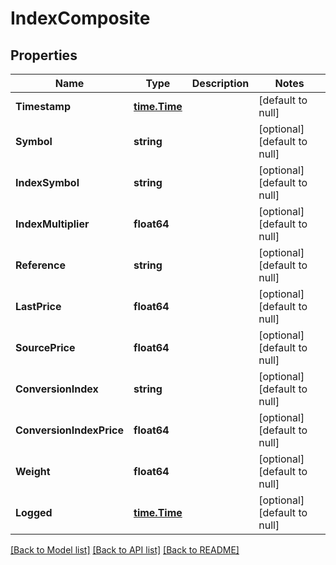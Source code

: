 # IndexComposite

## Properties
Name | Type | Description | Notes
------------ | ------------- | ------------- | -------------
**Timestamp** | [**time.Time**](time.Time.md) |  | [default to null]
**Symbol** | **string** |  | [optional] [default to null]
**IndexSymbol** | **string** |  | [optional] [default to null]
**IndexMultiplier** | **float64** |  | [optional] [default to null]
**Reference** | **string** |  | [optional] [default to null]
**LastPrice** | **float64** |  | [optional] [default to null]
**SourcePrice** | **float64** |  | [optional] [default to null]
**ConversionIndex** | **string** |  | [optional] [default to null]
**ConversionIndexPrice** | **float64** |  | [optional] [default to null]
**Weight** | **float64** |  | [optional] [default to null]
**Logged** | [**time.Time**](time.Time.md) |  | [optional] [default to null]

[[Back to Model list]](../README.md#documentation-for-models) [[Back to API list]](../README.md#documentation-for-api-endpoints) [[Back to README]](../README.md)


